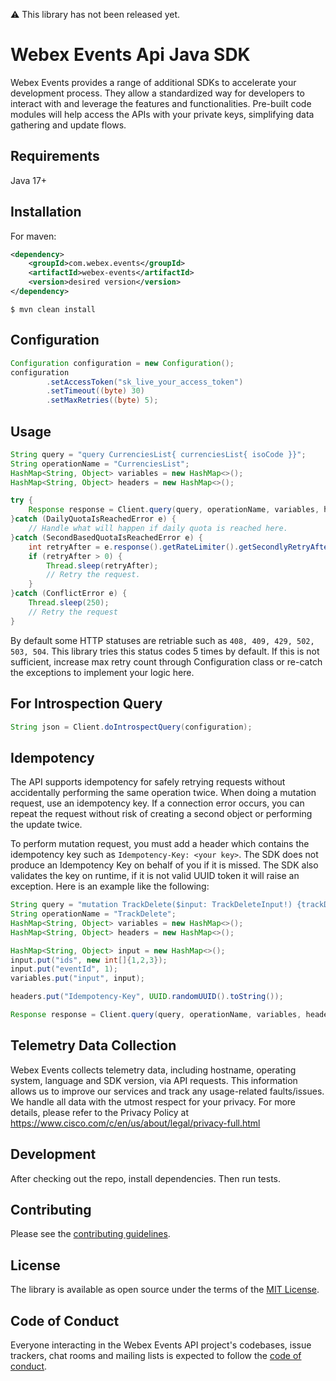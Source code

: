 ⚠️ This library has not been released yet.
# Webex Events Api Java SDK

Webex Events provides a range of additional SDKs to accelerate your development process.
They allow a standardized way for developers to interact with and leverage the features and functionalities.
Pre-built code modules will help access the APIs with your private keys, simplifying data gathering and update flows.

Requirements
-----------------

Java 17+

Installation
-----------------
For maven:
```xml
<dependency>
    <groupId>com.webex.events</groupId>
    <artifactId>webex-events</artifactId>
    <version>desired version</version>
</dependency>
```
```shell
$ mvn clean install
```

Configuration
-----------------
```java
Configuration configuration = new Configuration();
configuration
        .setAccessToken("sk_live_your_access_token")
        .setTimeout((byte) 30)
        .setMaxRetries((byte) 5);
```

Usage
-----------------
```java
String query = "query CurrenciesList{ currenciesList{ isoCode }}";
String operationName = "CurrenciesList";
HashMap<String, Object> variables = new HashMap<>();
HashMap<String, Object> headers = new HashMap<>();

try {
    Response response = Client.query(query, operationName, variables, headers, configuration);
}catch (DailyQuotaIsReachedError e) {
    // Handle what will happen if daily quota is reached here.
}catch (SecondBasedQuotaIsReachedError e) {
    int retryAfter = e.response().getRateLimiter().getSecondlyRetryAfterInMs()
    if (retryAfter > 0) {
        Thread.sleep(retryAfter);
        // Retry the request.
    }
}catch (ConflictError e) {
    Thread.sleep(250);
    // Retry the request
}
```

By default some HTTP statuses are retriable such as `408, 409, 429, 502, 503, 504`. This library tries this status
codes 5 times by default. If this is not sufficient, increase max retry count through Configuration class or re-catch 
the exceptions to implement your logic here. 

For Introspection Query
-----------------
```java
String json = Client.doIntrospectQuery(configuration);
```

Idempotency
-----------------
The API supports idempotency for safely retrying requests without accidentally performing the same operation twice.
When doing a mutation request, use an idempotency key. If a connection error occurs, you can repeat
the request without risk of creating a second object or performing the update twice.

To perform mutation request, you must add a header which contains the idempotency key such as
`Idempotency-Key: <your key>`. The SDK does not produce an Idempotency Key on behalf of you if it is missed.
The SDK also validates the key on runtime, if it is not valid UUID token it will raise an exception. Here is an example
like the following:

```java
String query = "mutation TrackDelete($input: TrackDeleteInput!) {trackDelete(input: $input) {success}}";
String operationName = "TrackDelete";
HashMap<String, Object> variables = new HashMap<>();
HashMap<String, Object> headers = new HashMap<>();

HashMap<String, Object> input = new HashMap<>();
input.put("ids", new int[]{1,2,3});
input.put("eventId", 1);
variables.put("input", input);

headers.put("Idempotency-Key", UUID.randomUUID().toString());

Response response = Client.query(query, operationName, variables, headers, configuration);
```

Telemetry Data Collection
-----------------
Webex Events collects telemetry data, including hostname, operating system, language and SDK version, via API requests.
This information allows us to improve our services and track any usage-related faults/issues. We handle all data with
the utmost respect for your privacy. For more details, please refer to the Privacy Policy at https://www.cisco.com/c/en/us/about/legal/privacy-full.html

Development
-----------------

After checking out the repo, install dependencies. Then run tests.

Contributing
-----------------
Please see the [contributing guidelines](CONTRIBUTING.md).

License
-----------------

The library is available as open source under the terms of the [MIT License](https://opensource.org/licenses/MIT).

Code of Conduct
-----------------

Everyone interacting in the Webex Events API project's codebases, issue trackers, chat rooms and mailing lists is expected to follow the [code of conduct](https://github.com/SocioEvents/webex-events-java-sdk/blob/main/CODE_OF_CONDUCT.md).
